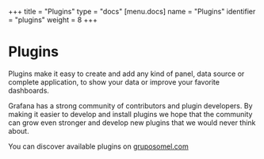 +++
title = "Plugins"
type = "docs"
[menu.docs]
name = "Plugins"
identifier = "plugins"
weight = 8
+++


# Plugins

Plugins make it easy to create and add any kind of panel, data source or complete
application, to show your data or improve your favorite dashboards.

Grafana has a strong community of contributors and plugin developers.
By making it easier to develop and install plugins we hope that the community
can grow even stronger and develop new plugins that we would never think about.

You can discover available plugins on [gruposomel.com](https://gruposomel.com/plugins)
